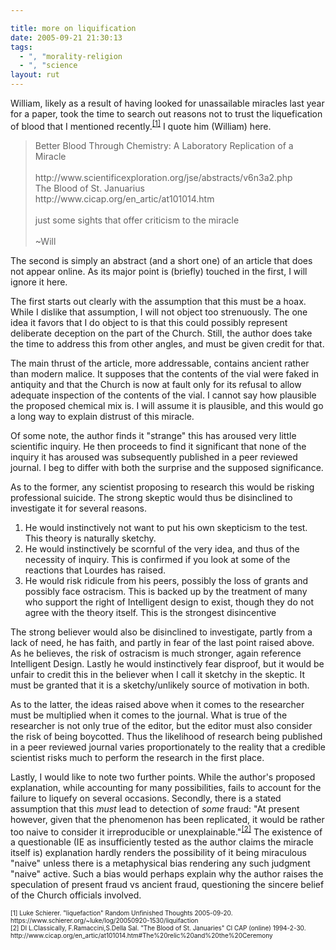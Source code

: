 ```yaml
---

title: more on liquification
date: 2005-09-21 21:30:13
tags:
  - ", "morality-religion
  - ", "science
layout: rut
---
```


<p>William, likely as a result of having looked for unassailable miracles last year for a paper, took the time to search out reasons not to trust the liquefication of blood that I mentioned recently.<sup><a href="https://www.schierer.org/~luke/log/20050920-1530/liquifaction">[1]</a></sup> I quote him (William) here.</p>  <blockquote>Better Blood Through Chemistry: A Laboratory Replication of a Miracle<br  /><br  />http://www.scientificexploration.org/jse/abstracts/v6n3a2.php <br  /> The Blood of St. Januarius <br  /> http://www.cicap.org/en_artic/at101014.htm <br  /><br  /> just some sights that offer criticism to the miracle<br  /><br  /> ~Will </blockquote>  <p>The second is simply an abstract (and a short one) of an article that does not appear online.  As its major point is (briefly) touched in the first, I will ignore it here.</p>  <p>The first starts out clearly with the assumption that this must be a hoax.  While I dislike that assumption, I will not object too strenuously.  The one idea it favors that I do object to is that this could possibly represent deliberate deception on the part of the Church.  Still, the author does take the time to address this from other angles, and must be given credit for that.</p>  <p>The main thrust of the article, more addressable, contains ancient rather than modern malice.  It supposes that the contents of the vial were faked in antiquity and that the Church is now at fault only for its refusal to allow adequate inspection of the contents of the vial.  I cannot say how plausible the proposed chemical mix is. I will assume it is plausible, and this would go a long way to explain distrust of this miracle.</p>  <p>Of some note, the author finds it "strange" this has aroused very little scientific inquiry.  He then proceeds to find it significant that none of the inquiry it has aroused was subsequently published in a peer reviewed journal.  I beg to differ with both the surprise and the supposed significance.</p>  <p>As to the former, any scientist proposing to research this would be risking professional suicide.  The strong skeptic would thus be disinclined to investigate it for several reasons.  <ol> <li>He would instinctively not want to put his own skepticism to the test.  This theory is naturally sketchy.</li> <li>He would instinctively be scornful of the very idea, and thus of the necessity of inquiry.  This is confirmed if you look at some of the reactions that Lourdes has raised.</li> <li>He would risk ridicule from his peers, possibly the loss of grants and possibly face ostracism. This is backed up by the treatment of many who support the right of Intelligent design to exist, though they do not agree with the theory itself.  This is the strongest disincentive</li> </ol>  The strong believer would also be disinclined to investigate, partly from a lack of need, he has faith, and partly in fear of the last point raised above.  As he believes, the risk of ostracism is much stronger, again reference Intelligent Design.  Lastly he would instinctively fear disproof, but it would be unfair to credit this in the believer when I call it sketchy in the skeptic.  It must be granted that it is a sketchy/unlikely source of motivation in both.</p>  <p>As to the latter, the ideas raised above when it comes to the researcher must be multiplied when it comes to the journal. What is true of the researcher is not only true of the editor, but the editor must also consider the risk of being boycotted. Thus the likelihood of research being published in a peer reviewed journal varies proportionately to the reality that a credible scientist risks much to perform the research in the first place.</p>  <p>Lastly, I would like to note two further points.  While the author's proposed explanation, while accounting for many possibilities, fails to account for the failure to liquefy on several occasions. Secondly, there is a stated assumption that this <em>must</em> lead to detection of <em>some</em> fraud: "At present however, given that the phenomenon has been replicated, it would be rather too naive to consider it irreproducible or unexplainable."<sup><a href="http://www.cicap.org/en_artic/at101014.htm#The%20relic%20and%20the%20Ceremony">[2]</a></sup> The existence of a questionable (IE as insufficiently tested as the author claims the miracle itself is) explanation hardly renders the possibility of it being miraculous "naive" unless there is a metaphysical bias rendering any such judgment "naive" active. Such a bias would perhaps explain why the author raises the speculation of present fraud vs ancient fraud, questioning the sincere belief of the Church officials involved.</p>  <font size="-2"> [1] Luke Schierer. "liquefaction" Random Unfinished Thoughts 2005-09-20. https://www.schierer.org/~luke/log/20050920-1530/liquifaction <br  /> [2] DI L.Classically, F.Ramaccini,S.Della Sal. "The Blood of St. Januaries" CI CAP (online) 1994-2-30. http://www.cicap.org/en_artic/at101014.htm#The%20relic%20and%20the%20Ceremony </font>

